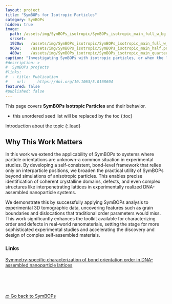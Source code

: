 ```yaml
---
layout: project
title: "SymBOPs for Isotropic Particles"
category: SymBOPs
hidden: true
image: 
  path: /assets/img/SymBOPs_isotropic/SymBOPs_isotropic_main_full_w_bg.png
  srcset:
  1920w:   /assets/img/SymBOPs_isotropic/SymBOPs_isotropic_main_full_w_bg.png
  960w:    /assets/img/SymBOPs_isotropic/SymBOPs_isotropic_main_half.png
  480w:    /assets/img/SymBOPs_isotropic/SymBOPs_isotropic_main_quarter.png
caption: "Investigating SymBOPs with isotropic particles, or when the local orientational information is not known."
#description: >
#  SymBOPs projects
#links:
#  - title: Publication
#    url:     https://doi.org/10.1063/5.0168604
featured: false
#published: false
---
```


This page covers **SymBOPs Isotropic Particles** and their behavior.


* this unordered seed list will be replaced by the toc
{:toc}




Introduction about the topic
{:.lead}



## **Why This Work Matters**  

In this work we extend the applicability of SymBOPs to systems where particle orientations are unknown-a common situation in experimental studies. By developing a self-consistent, bond-level framework that relies only on interparticle positions, we broaden the practical utility of SymBOPs beyond simulations of anisotropic particles. This enables precise identification of coherent crystalline domains, defects, and even complex structures like interpenetrating lattices in experimentally realized DNA-assembled nanoparticle systems. 

We demonstrate this by successfully applying SymBOPs analysis to experimental 3D tomographic data, uncovering features such as grain boundaries and dislocations that traditional order parameters would miss. This work significantly enhances the toolkit available for characterizing order and defects in real-world nanomaterials, setting the stage for more sophisticated experimental studies and accelerating the discovery and design of complex self-assembled materials.




### Links

<a href="https://doi.org/10.1063/5.0168604" class="info-button" target="_blank">
  <span class="icon-book" style="font-size: 32px;"></span> Symmetry-specific characterization of bond orientation order in DNA-assembled nanoparticle lattices
</a>

<a href="https://github.com/jalogan/SymBOPs_for_Isotropic_Particles.git" class="info-button" target="_blank">
  <span class="icon-github" style="font-size: 32px;"></span>
</a>


<style>
  /* Remove any arrows on external links */
  .info-button::after {
    content: none !important;
  }
</style>

<br><br><br> 

[🔙 Go back to SymBOPs](../SymBOPs/)
